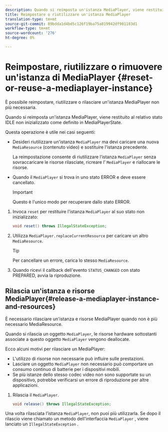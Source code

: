 ```yaml
---
description: Quando si reimposta un'istanza MediaPlayer, viene restituito al relativo stato IDLE non inizializzato come definito in MediaPlayerState.
title: Reimpostare o riutilizzare un'istanza MediaPlayer
translation-type: tm+mt
source-git-commit: 89bdda1d4bd5c126f19ba75a819942df901183d1
workflow-type: tm+mt
source-wordcount: '276'
ht-degree: 0%

---
```



# Reimpostare, riutilizzare o rimuovere un&#39;istanza di MediaPlayer {#reset-or-reuse-a-mediaplayer-instance}

È possibile reimpostare, riutilizzare o rilasciare un&#39;istanza MediaPlayer non più necessaria.

Quando si reimposta un&#39;istanza MediaPlayer, viene restituito al relativo stato IDLE non inizializzato come definito in MediaPlayerState.

Questa operazione è utile nei casi seguenti:

* Desideri riutilizzare un&#39;istanza `MediaPlayer` ma devi caricare una nuova `MediaResource` (contenuto video) e sostituire l&#39;istanza precedente.

   La reimpostazione consente di riutilizzare l’istanza `MediaPlayer` senza sovraccaricare le risorse rilasciate, ricreare l’ `MediaPlayer` e riallocare le risorse.

* Quando il `MediaPlayer` si trova in uno stato ERROR e deve essere cancellato.

   >[!IMPORTANT]
   >
   >Questo è l&#39;unico modo per recuperare dallo stato ERROR.

1. Invoca `reset` per restituire l&#39;istanza `MediaPlayer` al suo stato non inizializzato:

   ```java
   void reset() throws IllegalStateException; 
   ```

1. Utilizza `MediaPlayer.replaceCurrentResource` per caricare un altro `MediaResource`.

   >[!TIP]
   >
   >Per cancellare un errore, carica lo stesso `MediaResource`.

1. Quando ricevi il callback dell&#39;evento `STATUS_CHANGED` con stato PREPARED, avvia la riproduzione.

## Rilascia un&#39;istanza e risorse MediaPlayer{#release-a-mediaplayer-instance-and-resources}

È necessario rilasciare un&#39;istanza e risorse MediaPlayer quando non è più necessario MediaResource.

Quando si rilascia un oggetto `MediaPlayer`, le risorse hardware sottostanti associate a questo oggetto `MediaPlayer` vengono deallocate.

Ecco alcuni motivi per rilasciare un MediaPlayer:

* L&#39;utilizzo di risorse non necessarie può influire sulle prestazioni.
* Lasciare un oggetto `MediaPlayer` non necessario può comportare un consumo continuo di batterie per i dispositivi mobili.
* Se più istanze dello stesso codec video non sono supportate su un dispositivo, potrebbe verificarsi un errore di riproduzione per altre applicazioni.

1. Rilascia il `MediaPlayer`.

   ```java
   void release() throws IllegalStateException;
   ```

Una volta rilasciata l’istanza `MediaPlayer`, non puoi più utilizzarla. Se dopo il rilascio viene chiamato un metodo dell&#39;interfaccia `MediaPlayer` , viene lanciato un `IllegalStateException` .